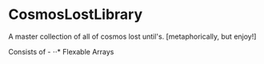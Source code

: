 # CosmosLostLibrary
A master collection of all of cosmos lost until's. [metaphorically, but enjoy!]

Consists of -
⋅⋅* Flexable Arrays
